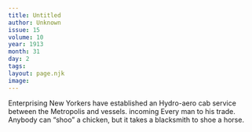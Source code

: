 ```yaml
---
title: Untitled
author: Unknown
issue: 15
volume: 10
year: 1913
month: 31
day: 2
tags:
layout: page.njk
image:
---
```

Enterprising New Yorkers have established an Hydro-aero cab service between the Metropolis and vessels. incoming Every man to his trade.       Anybody can “shoo” a chicken, but it takes a blacksmith to shoe a horse.

